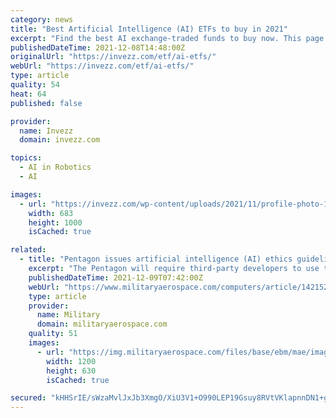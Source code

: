 ```yaml
---
category: news
title: "Best Artificial Intelligence (AI) ETFs to buy in 2021"
excerpt: "Find the best AI exchange-traded funds to buy now. This page outlines the top AI ETFs and explains their recent performance."
publishedDateTime: 2021-12-08T14:48:00Z
originalUrl: "https://invezz.com/etf/ai-etfs/"
webUrl: "https://invezz.com/etf/ai-etfs/"
type: article
quality: 54
heat: 64
published: false

provider:
  name: Invezz
  domain: invezz.com

topics:
  - AI in Robotics
  - AI

images:
  - url: "https://invezz.com/wp-content/uploads/2021/11/profile-photo-1-e1637052169171.jpeg"
    width: 683
    height: 1000
    isCached: true

related:
  - title: "Pentagon issues artificial intelligence (AI) ethics guidelines to safeguard access to the latest technology"
    excerpt: "The Pentagon will require third-party developers to use these guidelines when building AI whether that AI is for an HR system or target recognition."
    publishedDateTime: 2021-12-09T07:42:00Z
    webUrl: "https://www.militaryaerospace.com/computers/article/14215231/artificial-intelligence-ai-technology-ethics"
    type: article
    provider:
      name: Military
      domain: militaryaerospace.com
    quality: 51
    images:
      - url: "https://img.militaryaerospace.com/files/base/ebm/mae/image/2021/12/16x9/Military_AI_8_Dec_2021.61b0897d917e2.png?auto=format&fit=fill&fill=blur&w=1200&h=630"
        width: 1200
        height: 630
        isCached: true

secured: "kHHSrIE/sWzaMvlJxJb3XmgO/XiU3V1+O990LEP19Gsuy8RVtVKlapnnDN1+g0Y5pNqcwZDEbZ0F6+PTZNaVbxaShFfCVIZxt4WYe0HrUXUMu5LMW0ti7CpEWUa284mEDiu0/IFNJi2OBQrtXHdySFY6NaImpVzOD36JM2/nZgYQp5p0xRzH1/v40uvEdpaJV2Y0zBmvLYTY1vqiu7VNRUep1LVCSKGN82puU4tz6RN2meBUPhlBx/vDG9khyw4hUkSYEAgH2+Xa186/fWtaga3nWImSVKRgDuAlkl62+mZHZVCFrW7CN1xg0XGDxc+xVlKDlBUGME0CB0Nx6+8/6dTWDToF/mCm/xI0uzUS8lQ=;yfiQOR3ZZS8Os7LKxnhuTA=="
---
```


